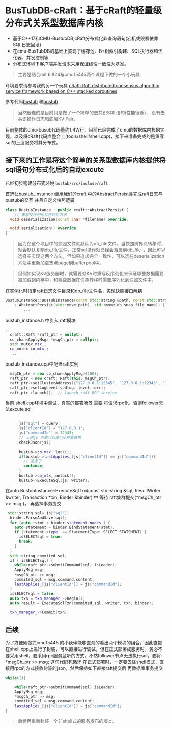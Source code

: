 # BusTubDB-cRaft：基于cRaft的轻量级分布式关系型数据库内核                    

*  基于C++17和CMU-BustubDB,cRaft分布式化非查询语句(宕机或毁机依靠SQL日志回滚)
* 在cmu-BusTubDB的基础上实现了缓存池、B+树索引构建、SQL执行器和优化器、并发控制等
* 分布式环境下客户端并发请求采用保证线性一致性为基准。

> 主要是结合mit 6.824与cmu15445两个课程下做的一个小玩具

环境要求请参考我的另一个玩具 [cRaft: Raft distributed consensus algorithm service framework based on C++ stacked coroutines](https://github.com/cq-cdy/cRaft)

参考代码[bustub](https://github.com/cmu-db/bustub) 和[bustub](https://github.com/ejunjsh/bustub)

> 当然很蠢的是目前只是做了一个简单的去共识SQL语句(性能很低)， 没有去共识操作日志和底层KV Pair。 

目前整体的cmu-busub代码量约1.4W行，目前已经完成了cmu的数据库内核的实现，以及将cRaft代码库整合上(tools/shell/shell.cpp)，接下来准备完成的是重写sql的上层服务将其分布式。


## 接下来的工作是将这个简单的关系型数据库内核提供将sql语句分布式化后的自动excute

已经初步构建分布式环境 `bustub/src/include/raft`

首选让bustub_instance 继承我们的craft 中的AbstractPersist类完成raft日志与bustub的交互
并且自定义快照逻辑
``` c++
class BustubInstance : public craft::AbstractPersist {
    // 重写反序列化与序列化方法
  void deserialization(const char *filename) override;

  void serialization() override;
}

```
> 因为在这个项目中的快照文件就默认为db_file文件，当快照跨界点转移时，就会默认复制db_file文件，正常sql操作就已经会落盘到db_file，，因此可以选择空实现这两个方法，但如果追求完全一致性，可以选在deserialization方法中重新加载热点page到bufferpool中。

> 但例如实现KV服务器时，就需要对KV时重写反序列化来保证哪些数据需要被加载到内存中，和哪些数据在快照转移时需要序列化到快照文件中，

在实例化时指定raft日志文件目录和db_file文件名，实现快照接口解耦
``` c++
BustubInstance::BustubInstance(const std::string &path, const std::string &db_snap_file_name)
    : AbstractPersist(std::move(path), std::move(db_snap_file_name)) {
        ...
```



bustub_instance.h 中引入 raft模块
``` C++
...
  craft::Raft *raft_ptr = nullptr;
  co_chan<ApplyMsg> *msgCh_ptr = nullptr;
  std::mutex mtx_;
  co_mutex co_mtx_;
  ...

```
bustub_instance.cpp中配置raft实例
``` C++
  msgCh_ptr = new co_chan<ApplyMsg>(100);
  raft_ptr = new craft::Raft(this, msgCh_ptr);
  raft_ptr->setClusterAddress({"127.0.0.1:12345", "127.0.0.1:12346", "127.0.0.1:12347"});
  raft_ptr->setLogLevel(spdlog::level::err);
  raft_ptr->launch();  // launch raft RPC service
```
当前 shell.cpp环境中测试，真实的部署场景 需要 将请求rpc化，否则follower无法excute sql
``` c++

      js["sql"] = query;
      js["clientId"] = "127.0.0.1";
      js["commandId"] = 12345;
      // 上述js 对象可以由rpc对象替换
      checkJson(js);
    
      bustub->co_mtx_.lock();
      if(bustub->lastApplies_[js["clientId"]] == js["commandId"]){
        // 重复了
        continue;
      }
      bustub->co_mtx_.unlock();
      bustub->ExecuteSql(js, writer);
```
在auto BustubInstance::ExecuteSqlTxn(const std::string &sql, ResultWriter &writer, Transaction *txn, Binder &binder) 中 等待 raft集群提交(*msgCh_ptr >> msg;)， 再选择事务提交
``` c++
 std::string sql= js["sql"];
  binder.ParseAndSave(sql);
  for (auto *stmt : binder.statement_nodes_) {
    auto statement = binder.BindStatement(stmt);
    if (statement->type_ == StatementType::SELECT_STATEMENT) {
      isSELECTsql = true;
      break;
    }
  }
  std::string commited_sql;
  if (!isSELECTsql) {
    while(raft_ptr->submitCommand(sql).isLeader);
    ApplyMsg msg;
    *msgCh_ptr >> msg;
    commited_sql = msg.command.content;
    lastApplies_[js["clientId"]] = js["commandId"];
  }
  isSELECTsql = false;
  auto txn = txn_manager_->Begin();
  auto result = ExecuteSqlTxn(commited_sql, writer, txn, binder);

  txn_manager_->Commit(txn);
```

## 后续

为了方便刚做完cmu15445 的小伙伴能够直观的看出两个模块的组合，因此直接在shell.cpp上进行了封装，可以直接进行调试，但在正式部署成服务时，务必不要采用shell，要采用rpc服务监听的方式，不然follower节点无法执行sql，要将  *msgCh_ptr >> msg; 这句代码死循环
在正式部署时，一定要去除shell模式，直接用rpc的方式接收封装的json，然后保持如下直接raft提交后 再数据库事务提交
```c++
while(1){

    while(raft_ptr->submitCommand(sql).isLeader);
    ApplyMsg msg;
    *msgCh_ptr >> msg;
    commited_sql = msg.command.content;
    lastApplies_[js["clientId"]] = js["commandId"];
}

```
> 后续再重新封装一个非shell式的服务发布的版本。


